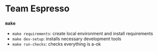 # Team Espresso

### `make`
- `make requirements`: create local environment and install requirements
- `make dev-setup`: installs necessary development tools
- `make run-checks`: checks everything is a-ok
